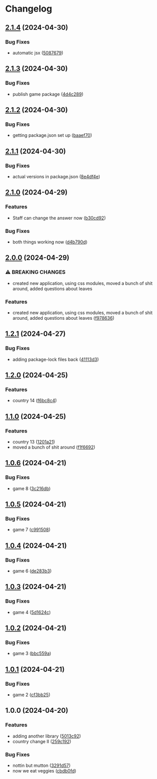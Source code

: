 # Changelog

## [2.1.4](https://github.com/jgf5013/better-world-dev/compare/game-v2.1.3...game-v2.1.4) (2024-04-30)


### Bug Fixes

* automatic jsx ([5087679](https://github.com/jgf5013/better-world-dev/commit/50876795868668c85f611dab74ec7c3f9a00c9c6))

## [2.1.3](https://github.com/jgf5013/better-world-dev/compare/game-v2.1.2...game-v2.1.3) (2024-04-30)


### Bug Fixes

* publish game package ([4d4c289](https://github.com/jgf5013/better-world-dev/commit/4d4c2897598d80dbae40a53539fd28897ba190bc))

## [2.1.2](https://github.com/jgf5013/better-world-dev/compare/game-v2.1.1...game-v2.1.2) (2024-04-30)


### Bug Fixes

* getting package.json set up ([baaef70](https://github.com/jgf5013/better-world-dev/commit/baaef705290f7048ef429bbdc3d53a48607dcb1c))

## [2.1.1](https://github.com/jgf5013/better-world-dev/compare/game-v2.1.0...game-v2.1.1) (2024-04-30)


### Bug Fixes

* actual versions in package.json ([8e4df4e](https://github.com/jgf5013/better-world-dev/commit/8e4df4ecf25cb99afa503c208b8b82810023141e))

## [2.1.0](https://github.com/jgf5013/better-world-dev/compare/game-v2.0.0...game-v2.1.0) (2024-04-29)


### Features

* Staff can change the answer now ([b30cd92](https://github.com/jgf5013/better-world-dev/commit/b30cd92b73068fa20e71f434483a610fb14434d2))


### Bug Fixes

* both things working now ([d4b790d](https://github.com/jgf5013/better-world-dev/commit/d4b790dd285bd72cfcbdc13226c27d332a63d7cd))

## [2.0.0](https://github.com/jgf5013/better-world-dev/compare/game-v1.2.1...game-v2.0.0) (2024-04-29)


### ⚠ BREAKING CHANGES

* created new application, using css modules, moved a bunch of shit around, added questions about leaves

### Features

* created new application, using css modules, moved a bunch of shit around, added questions about leaves ([f978636](https://github.com/jgf5013/better-world-dev/commit/f97863621a25fa84e13e07cbf99265771906f326))

## [1.2.1](https://github.com/jgf5013/better-world-dev/compare/game-v1.2.0...game-v1.2.1) (2024-04-27)


### Bug Fixes

* adding package-lock files back ([41113d3](https://github.com/jgf5013/better-world-dev/commit/41113d3c8c27cb0500fa0207c2e140e2119cc05e))

## [1.2.0](https://github.com/jgf5013/better-world-dev/compare/game-v1.1.0...game-v1.2.0) (2024-04-25)


### Features

* country 14 ([f6bc8c4](https://github.com/jgf5013/better-world-dev/commit/f6bc8c49666b194999232670e83ad09b95ddc058))

## [1.1.0](https://github.com/jgf5013/better-world-dev/compare/game-v1.0.6...game-v1.1.0) (2024-04-25)


### Features

* country 13 ([1201a21](https://github.com/jgf5013/better-world-dev/commit/1201a21e50bf72ebdd38bbd24a060ddd28281db5))
* moved a bunch of shit around ([f1f6692](https://github.com/jgf5013/better-world-dev/commit/f1f6692b2bc101668d7b673d4cc1e91f3fec5b26))

## [1.0.6](https://github.com/jgf5013/better-world-dev/compare/game-v1.0.5...game-v1.0.6) (2024-04-21)


### Bug Fixes

* game 8 ([3c216db](https://github.com/jgf5013/better-world-dev/commit/3c216dbcf76347796a8a0730648861713bb1ff05))

## [1.0.5](https://github.com/jgf5013/better-world-dev/compare/game-v1.0.4...game-v1.0.5) (2024-04-21)


### Bug Fixes

* game 7 ([c991508](https://github.com/jgf5013/better-world-dev/commit/c99150893d6ef3806c4e78708562713b22d42ce2))

## [1.0.4](https://github.com/jgf5013/better-world-dev/compare/game-v1.0.3...game-v1.0.4) (2024-04-21)


### Bug Fixes

* game 6 ([de283b3](https://github.com/jgf5013/better-world-dev/commit/de283b36196c24dd1dd4d5c3d3b9391351764dc2))

## [1.0.3](https://github.com/jgf5013/better-world-dev/compare/game-v1.0.2...game-v1.0.3) (2024-04-21)


### Bug Fixes

* game 4 ([5d1624c](https://github.com/jgf5013/better-world-dev/commit/5d1624c015bc3f60f0efe9ef87a6249321b24a15))

## [1.0.2](https://github.com/jgf5013/better-world-dev/compare/game-v1.0.1...game-v1.0.2) (2024-04-21)


### Bug Fixes

* game 3 ([bbc559a](https://github.com/jgf5013/better-world-dev/commit/bbc559aa3acb99a50cdd7768e91851d1ee303c47))

## [1.0.1](https://github.com/jgf5013/better-world-dev/compare/game-v1.0.0...game-v1.0.1) (2024-04-21)


### Bug Fixes

* game 2 ([cf3bb25](https://github.com/jgf5013/better-world-dev/commit/cf3bb25f6ae4a1eb63655766abcd5edc3fee3dee))

## 1.0.0 (2024-04-20)


### Features

* adding another library ([5013c92](https://github.com/jgf5013/better-world-dev/commit/5013c92eabcb21dd2bc8f055605e3b6b21aafd47))
* country change II ([259c192](https://github.com/jgf5013/better-world-dev/commit/259c19214f189feb0add769ffe0245ce3bc9455f))


### Bug Fixes

* nottin but mutton ([3291d57](https://github.com/jgf5013/better-world-dev/commit/3291d570e08e190eed7e6d28abaf96e703293758))
* now we eat veggies ([cbdb0fd](https://github.com/jgf5013/better-world-dev/commit/cbdb0fd35724500c6f9c3aef3a3187568e685434))
